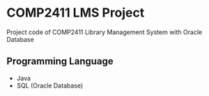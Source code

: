 # COMP2411 LMS Project
Project code of COMP2411 Library Management System with Oracle Database 

## Programming Language
- Java
- SQL (Oracle Database)

